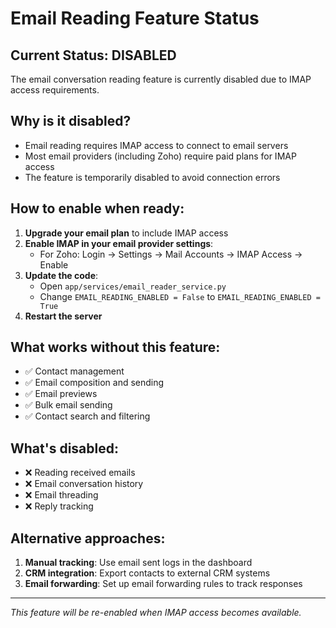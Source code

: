 # Email Reading Feature Status

## Current Status: **DISABLED**

The email conversation reading feature is currently disabled due to IMAP access requirements.

## Why is it disabled?

- Email reading requires IMAP access to connect to email servers
- Most email providers (including Zoho) require paid plans for IMAP access
- The feature is temporarily disabled to avoid connection errors

## How to enable when ready:

1. **Upgrade your email plan** to include IMAP access
2. **Enable IMAP in your email provider settings**:
   - For Zoho: Login → Settings → Mail Accounts → IMAP Access → Enable
3. **Update the code**:
   - Open `app/services/email_reader_service.py`
   - Change `EMAIL_READING_ENABLED = False` to `EMAIL_READING_ENABLED = True`
4. **Restart the server**

## What works without this feature:

- ✅ Contact management
- ✅ Email composition and sending
- ✅ Email previews
- ✅ Bulk email sending
- ✅ Contact search and filtering

## What's disabled:

- ❌ Reading received emails
- ❌ Email conversation history
- ❌ Email threading
- ❌ Reply tracking

## Alternative approaches:

1. **Manual tracking**: Use email sent logs in the dashboard
2. **CRM integration**: Export contacts to external CRM systems
3. **Email forwarding**: Set up email forwarding rules to track responses

---

*This feature will be re-enabled when IMAP access becomes available.* 